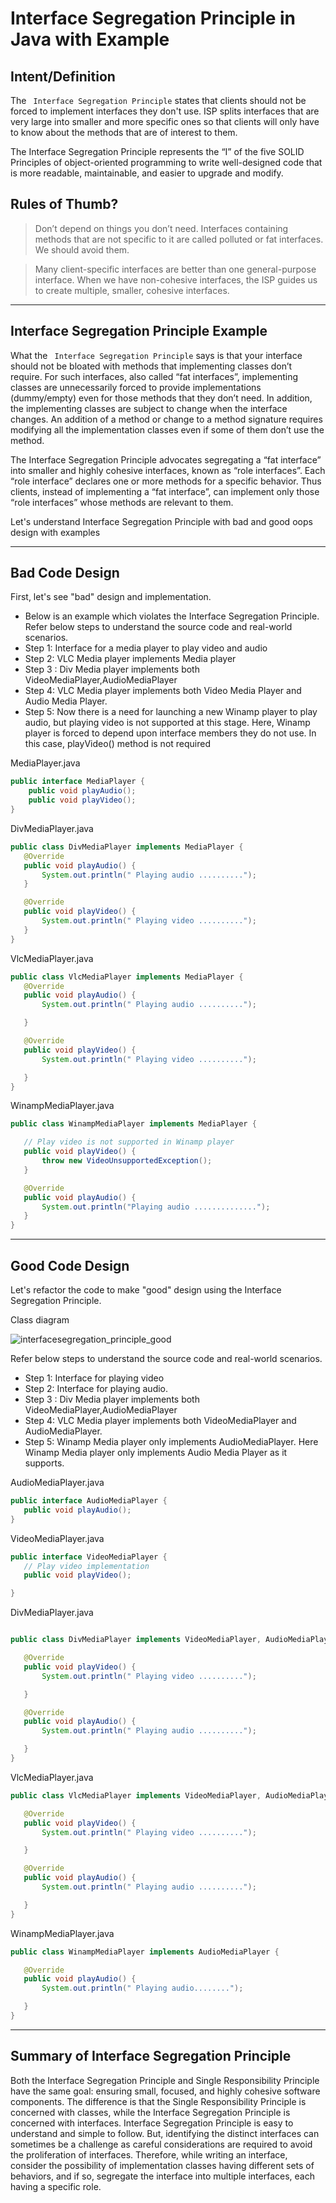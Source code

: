 # Interface Segregation Principle in Java with Example

## Intent/Definition
The ``` Interface Segregation Principle``` states that clients should not be forced to implement interfaces they don't use. ISP splits interfaces that are very large into smaller and more specific ones so that clients will only have to know about the methods that are of interest to them.


The Interface Segregation Principle represents the “I” of the five SOLID Principles of object-oriented programming to write well-designed code that is more readable, maintainable, and easier to upgrade and modify.

## Rules of Thumb?
> Don’t depend on things you don’t need. Interfaces containing methods that are not specific to it are called polluted or fat interfaces. We should avoid them.

> Many client-specific interfaces are better than one general-purpose interface. When we have non-cohesive interfaces, the ISP guides us to create multiple, smaller, cohesive interfaces.


--- 
## Interface Segregation Principle Example
 What the ``` Interface Segregation Principle``` says is that your interface should not be bloated with methods that implementing classes don’t require. For such interfaces, also called “fat interfaces”, implementing classes are unnecessarily forced to provide implementations (dummy/empty) even for those methods that they don’t need. In addition, the implementing classes are subject to change when the interface changes. An addition of a method or change to a method signature requires modifying all the implementation classes even if some of them don’t use the method.

The Interface Segregation Principle advocates segregating a “fat interface” into smaller and highly cohesive interfaces, known as “role interfaces”. Each “role interface” declares one or more methods for a specific behavior. Thus clients, instead of implementing a “fat interface”, can implement only those “role interfaces” whose methods are relevant to them.

Let's understand Interface Segregation Principle with bad and good oops design with examples

--- 
## Bad Code Design
First, let's see "bad" design and implementation.
+ Below is an example which violates the Interface Segregation Principle. Refer below steps to understand the source code and real-world scenarios.
+ Step 1: Interface for a media player to play video and audio
+ Step 2: VLC Media player implements Media player
+ Step 3 : Div Media player implements both VideoMediaPlayer,AudioMediaPlayer
+ Step 4: VLC Media player implements both Video Media Player and Audio Media Player.
+ Step 5: Now there is a need for launching a new Winamp player to play audio, but playing video is not supported at this stage. Here, Winamp player is forced to depend upon interface members they do not use. In this case, playVideo() method is not required

MediaPlayer.java

 ```java
 public interface MediaPlayer {
     public void playAudio();
     public void playVideo();
 }
```

DivMediaPlayer.java

 ```java
public class DivMediaPlayer implements MediaPlayer {
    @Override
    public void playAudio() {
        System.out.println(" Playing audio ..........");
    }

    @Override
    public void playVideo() {
        System.out.println(" Playing video ..........");
    }
}
 ``` 

VlcMediaPlayer.java
 ``` java
public class VlcMediaPlayer implements MediaPlayer {
    @Override
    public void playAudio() {
        System.out.println(" Playing audio ..........");

    }

    @Override
    public void playVideo() {
        System.out.println(" Playing video ..........");

    }
}
 ``` 

WinampMediaPlayer.java
 ``` java
public class WinampMediaPlayer implements MediaPlayer {

    // Play video is not supported in Winamp player
    public void playVideo() {
        throw new VideoUnsupportedException();
    }

    @Override
    public void playAudio() {
        System.out.println("Playing audio ..............");
    }
}
 ``` 

--- 
## Good Code Design
Let's refactor the code to make "good" design using the Interface Segregation Principle.

Class diagram

![interfacesegregation_principle_good](https://user-images.githubusercontent.com/7686353/173933600-c66030b7-9d42-459e-9261-b93d986b6254.png)


Refer below steps to understand the source code and real-world scenarios.
+ Step 1: Interface for playing video
+ Step 2: Interface for playing audio.
+ Step 3 : Div Media player implements both VideoMediaPlayer,AudioMediaPlayer
+ Step 4: VLC Media player implements both VideoMediaPlayer and AudioMediaPlayer.
+ Step 5: Winamp Media player only implements AudioMediaPlayer. Here Winamp Media player only implements Audio Media Player as it supports.

AudioMediaPlayer.java
 ``` java
public interface AudioMediaPlayer {
    public void playAudio();
}
 ``` 

VideoMediaPlayer.java
 ``` java
public interface VideoMediaPlayer {
    // Play video implementation
    public void playVideo();

}
 ``` 

DivMediaPlayer.java
 ``` java

public class DivMediaPlayer implements VideoMediaPlayer, AudioMediaPlayer {

    @Override
    public void playVideo() {
        System.out.println(" Playing video ..........");

    }

    @Override
    public void playAudio() {
        System.out.println(" Playing audio ..........");

    }
}
 ``` 


VlcMediaPlayer.java
 ``` java
public class VlcMediaPlayer implements VideoMediaPlayer, AudioMediaPlayer {

    @Override
    public void playVideo() {
        System.out.println(" Playing video ..........");

    }

    @Override
    public void playAudio() {
        System.out.println(" Playing audio ..........");

    }
}
 ``` 


WinampMediaPlayer.java
 ``` java
public class WinampMediaPlayer implements AudioMediaPlayer {

    @Override
    public void playAudio() {
        System.out.println(" Playing audio........");

    }
}
 ``` 

---- 
## Summary of Interface Segregation Principle

Both the Interface Segregation Principle and Single Responsibility Principle have the same goal: ensuring small, focused, and highly cohesive software components. The difference is that the Single Responsibility Principle is concerned with classes, while the Interface Segregation Principle is concerned with interfaces. Interface Segregation Principle is easy to understand and simple to follow. But, identifying the distinct interfaces can sometimes be a challenge as careful considerations are required to avoid the proliferation of interfaces. Therefore, while writing an interface, consider the possibility of implementation classes having different sets of behaviors, and if so, segregate the interface into multiple interfaces, each having a specific role.

